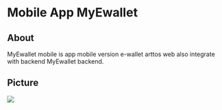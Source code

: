 # Mobile App MyEwallet
## About
MyEwallet mobile is app mobile version e-wallet arttos web also integrate with backend MyEwallet backend.

## Picture
<img src="https://user-images.githubusercontent.com/105355980/205482602-fd405b21-150b-4e54-bf2e-78cd6d42bacd.jpg">
